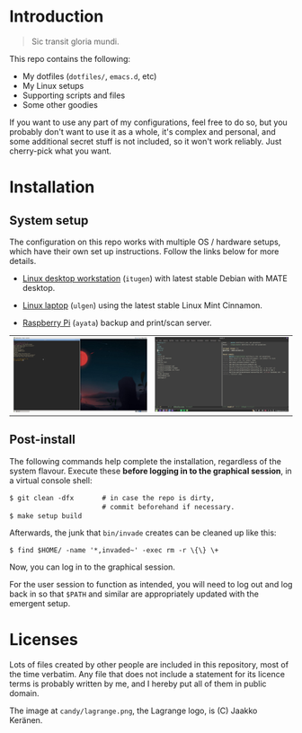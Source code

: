 Introduction
============

> Sic transit gloria mundi.

This repo contains the following:

- My dotfiles (`dotfiles/`, `emacs.d`, etc)
- My Linux setups
- Supporting scripts and files
- Some other goodies

If you want to use any part of my configurations, feel free to do so,
but you probably don't want to use it as a whole, it's complex and
personal, and some additional secret stuff is not included, so it won't
work reliably. Just cherry-pick what you want.

Installation
============

System setup
------------

The configuration on this repo works with multiple OS / hardware
setups, which have their own set up instructions.  Follow the links
below for more details.

- [Linux desktop workstation](systems/itugen/) (`itugen`) with
  latest stable Debian with MATE desktop.

- [Linux laptop](systems/ulgen/) (`ulgen`) using the
  latest stable Linux Mint Cinnamon.

- [Raspberry Pi](systems/ayata/) (`ayata`) backup and print/scan
  server.

<table>
  <tr>
   <td>
      <img src="candy/scr-itugen.png" alt="screenshot for itugen"/>
    </td>
    <td>
      <img src="candy/scr-ulgen.png" alt="screenshot for ulgen"/>
    </td>
  </tr>
</table>

Post-install
------------

The following commands help complete the installation, regardless of the
system flavour.  Execute these **before logging in to the graphical
session**, in a virtual console shell:

    $ git clean -dfx       # in case the repo is dirty,
                           # commit beforehand if necessary.
    $ make setup build

Afterwards, the junk that `bin/invade` creates can be cleaned up
like this:

    $ find $HOME/ -name '*,invaded~' -exec rm -r \{\} \+

Now, you can log in to the graphical session.

For the user session to function as intended, you will need to log out and
log back in so that `$PATH` and similar are appropriately updated with the
emergent setup.

Licenses
========

Lots of files created by other people are included in this repository,
most of the time verbatim. Any file that does not include a statement
for its licence terms is probably written by me, and I hereby put all of
them in public domain.

The image at `candy/lagrange.png`, the Lagrange logo, is (C) Jaakko
Keränen.

[CC-BY 3.0 License]: http://creativecommons.org/licenses/by/3.0/
[CC0 License]: http://creativecommons.org/publicdomain/zero/1.0/
